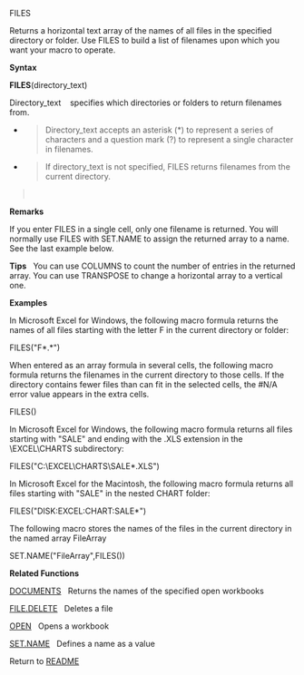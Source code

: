 FILES

Returns a horizontal text array of the names of all files in the
specified directory or folder. Use FILES to build a list of filenames
upon which you want your macro to operate.

**Syntax**

**FILES**(directory\_text)

Directory\_text    specifies which directories or folders to return
filenames from.

  - > Directory\_text accepts an asterisk (\*) to represent a series of
    > characters and a question mark (?) to represent a single character
    > in filenames.

  - > If directory\_text is not specified, FILES returns filenames from
    > the current directory.

>  

**Remarks**

If you enter FILES in a single cell, only one filename is returned. You
will normally use FILES with SET.NAME to assign the returned array to a
name. See the last example below.

**Tips**   You can use COLUMNS to count the number of entries in the
returned array. You can use TRANSPOSE to change a horizontal array to a
vertical one.

**Examples**

In Microsoft Excel for Windows, the following macro formula returns the
names of all files starting with the letter F in the current directory
or folder:

FILES("F\*.\*")

When entered as an array formula in several cells, the following macro
formula returns the filenames in the current directory to those cells.
If the directory contains fewer files than can fit in the selected
cells, the \#N/A error value appears in the extra cells.

FILES()

In Microsoft Excel for Windows, the following macro formula returns all
files starting with "SALE" and ending with the .XLS extension in the
\\EXCEL\\CHARTS subdirectory:

FILES("C:\\EXCEL\\CHARTS\\SALE\*.XLS")

In Microsoft Excel for the Macintosh, the following macro formula
returns all files starting with "SALE" in the nested CHART folder:

FILES("DISK:EXCEL:CHART:SALE\*")

The following macro stores the names of the files in the current
directory in the named array FileArray

SET.NAME("FileArray",FILES())

**Related Functions**

[DOCUMENTS](DOCUMENTS.md)   Returns the names of the specified open workbooks

[FILE.DELETE](FILE.DELETE.md)   Deletes a file

[OPEN](OPEN.md)   Opens a workbook

[SET.NAME](SET.NAME.md)   Defines a name as a value



Return to [README](README.md)

